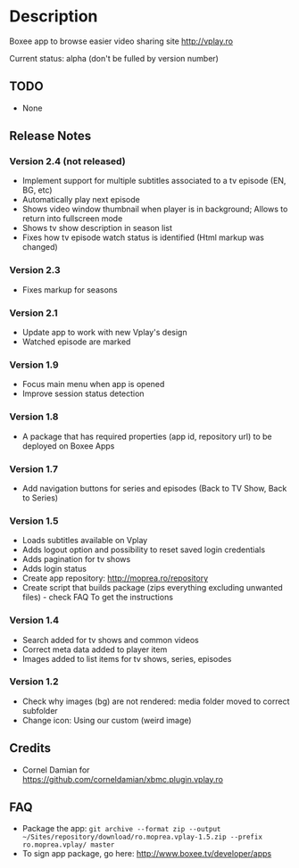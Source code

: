 
# Description
Boxee app to browse easier video sharing site http://vplay.ro

Current status: alpha (don't be fulled by version number)

## TODO
 - None

## Release Notes

### Version 2.4 (not released)
 - Implement support for multiple subtitles associated to a tv episode (EN, BG, etc)
 - Automatically play next episode
 - Shows video window thumbnail when player is in background; Allows to return into fullscreen mode
 - Shows tv show description in season list
 - Fixes how tv episode watch status is identified (Html markup was changed)

### Version 2.3
 - Fixes markup for seasons

### Version 2.1
 - Update app to work with new Vplay's design
 - Watched episode are marked

### Version 1.9
 - Focus main menu when app is opened
 - Improve session status detection

### Version 1.8
 - A package that has required properties (app id, repository url) to be deployed on Boxee Apps

### Version 1.7
 - Add navigation buttons for series and episodes (Back to TV Show, Back to Series)

### Version 1.5
 - Loads subtitles available on Vplay
 - Adds logout option and possibility to reset saved login credentials
 - Adds pagination for tv shows
 - Adds login status
 - Create app repository: http://moprea.ro/repository
 - Create script that builds package (zips everything excluding unwanted files) - check FAQ To get the instructions


### Version 1.4
 - Search added for tv shows and common videos
 - Correct meta data added to player item
 - Images added to list items for tv shows, series, episodes

### Version 1.2
 - Check why images (bg) are not rendered: media folder moved to correct subfolder
 - Change icon: Using our custom (weird image)

## Credits
 - Cornel Damian for https://github.com/corneldamian/xbmc.plugin.vplay.ro

## FAQ
 - Package the app:
 `git archive --format zip --output ~/Sites/repository/download/ro.moprea.vplay-1.5.zip --prefix ro.moprea.vplay/ master`
 - To sign app package, go here: http://www.boxee.tv/developer/apps



